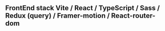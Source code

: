 ## FrontEnd stack Vite / React / TypeScript / Sass / Redux (query) / Framer-motion / React-router-dom
